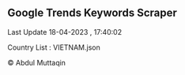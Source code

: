 

## Google Trends Keywords Scraper 
 
Last Update 18-04-2023 , 17:40:02

Country List :
VIETNAM.json



© Abdul Muttaqin 
